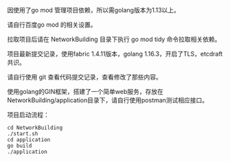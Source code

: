 因使用了go mod 管理项目依赖，所以需golang版本为1.13以上。

请自行百度go mod 的相关设置。

拉取项目后请在 NetworkBuilding 目录下执行 go mod tidy 命令拉取相关依赖。



项目最新提交记录，使用fabric 1.4.11版本，golang 1.16.3，开启了TLS，etcdraft共识。

请自行使用 git 查看代码提交记录，查看修改了那些内容。



使用golang的GIN框架，搭建了一个简单web服务，存放在NetworkBuilding/application目录下，请自行使用postman测试相应接口。



项目启动流程：

```linux
cd NetworkBuilding
./start.sh
cd application
go build
./application
```

